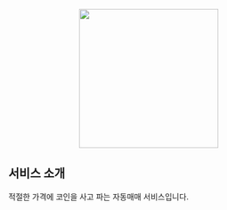 <p align="center">
  <img src="https://user-images.githubusercontent.com/59993347/188344529-460d6deb-2bad-49c2-a43d-2cddc0e38671.png" height="250">
</p>


## 서비스 소개

적절한 가격에 코인을 사고 파는 자동매매 서비스입니다.
